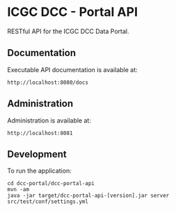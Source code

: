 ICGC DCC - Portal API
===

RESTful API for the ICGC DCC Data Portal. 

Documentation
---

Executable API documentation is available at:

	http://localhost:8080/docs

Administration
---

Administration is available at:

	http://localhost:8081

Development
---

To run the application:
	
	cd dcc-portal/dcc-portal-api
	mvn -am
	java -jar target/dcc-portal-api-[version].jar server src/test/conf/settings.yml

